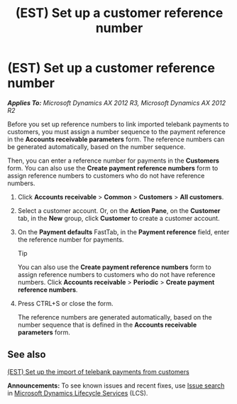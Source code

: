﻿---
title: (EST) Set up a customer reference number
TOCTitle: (EST) Set up a customer reference number
ms:assetid: 776d0c0c-e6ea-4a24-bef8-d571bfbbe2c7
ms:mtpsurl: https://technet.microsoft.com/en-us/library/JJ713649(v=AX.60)
ms:contentKeyID: 49643143
ms.date: 04/18/2014
mtps_version: v=AX.60
---

# (EST) Set up a customer reference number 


_**Applies To:** Microsoft Dynamics AX 2012 R3, Microsoft Dynamics AX 2012 R2_

Before you set up reference numbers to link imported telebank payments to customers, you must assign a number sequence to the payment reference in the **Accounts receivable parameters** form. The reference numbers can be generated automatically, based on the number sequence.

Then, you can enter a reference number for payments in the **Customers** form. You can also use the **Create payment reference numbers** form to assign reference numbers to customers who do not have reference numbers.

1.  Click **Accounts receivable** \> **Common** \> **Customers** \> **All customers**.

2.  Select a customer account. Or, on the **Action Pane**, on the **Customer** tab, in the **New** group, click **Customer** to create a customer account.

3.  On the **Payment defaults** FastTab, in the **Payment reference** field, enter the reference number for payments.
    

    > [!TIP]
    > <P>You can also use the <STRONG>Create payment reference numbers</STRONG> form to assign reference numbers to customers who do not have reference numbers. Click <STRONG>Accounts receivable</STRONG> &gt; <STRONG>Periodic</STRONG> &gt; <STRONG>Create payment reference numbers</STRONG>.</P>



4.  Press CTRL+S or close the form.
    
    The reference numbers are generated automatically, based on the number sequence that is defined in the **Accounts receivable parameters** form.

## See also

[(EST) Set up the import of telebank payments from customers](est-set-up-the-import-of-telebank-payments-from-customers.md)

  
**Announcements:** To see known issues and recent fixes, use [Issue search](http://go.microsoft.com/fwlink/?linkid=389258) in [Microsoft Dynamics Lifecycle Services](http://go.microsoft.com/fwlink/?linkid=306505) (LCS).

